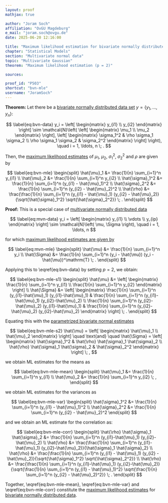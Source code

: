 ```yaml
---
layout: proof
mathjax: true

author: "Joram Soch"
affiliation: "OvGU Magdeburg"
e_mail: "joram.soch@ovgu.de"
date: 2025-06-20 12:16:00

title: "Maximum likelihood estimation for bivariate normally distributed data"
chapter: "Statistical Models"
section: "Multivariate normal data"
topic: "Multivariate Gaussian"
theorem: "Maximum likelihood estimation (p = 2)"

sources:

proof_id: "P503"
shortcut: "bvn-mle"
username: "JoramSoch"
---
```



**Theorem:** Let there be a [bivariate normally distributed data set](/D/bvn-data) $y = \left\lbrace y_1, \ldots, y_n \right\rbrace$:

$$ \label{eq:bvn-data}
y_i = \left[ \begin{matrix} y_{i1} \\ y_{i2} \end{matrix} \right] \sim \mathcal{N}\left( \left[ \begin{matrix} \mu_1 \\ \mu_2 \end{matrix} \right], \left[ \begin{matrix} \sigma_1^2 & \rho \sigma_1 \sigma_2 \\ \rho \sigma_1 \sigma_2 & \sigma_2^2 \end{matrix} \right] \right), \quad i = 1, \ldots, n \; .
$$

Then, the [maximum likelihood estimates](/D/mle) of $\mu_1$, $\mu_2$, $\sigma_1^2$, $\sigma_2^2$ and $\rho$ are given by

$$ \label{eq:bvn-mle}
\begin{split}
\hat{\mu}_1      &= \frac{1}{n} \sum_{i=1}^n y_{i1} \\
\hat{\mu}_2      &= \frac{1}{n} \sum_{i=1}^n y_{i2} \\
\hat{\sigma}_1^2 &= \frac{1}{n} \sum_{i=1}^n (y_{i1} - \hat{\mu}_1)^2 \\
\hat{\sigma}_2^2 &= \frac{1}{n} \sum_{i=1}^n (y_{i2} - \hat{\mu}_2)^2 \\
\hat{\rho}       &= \frac{\frac{1}{n} \sum_{i=1}^n (y_{i1} - \hat{\mu}_1) (y_{i2} - \hat{\mu}_2)}{\sqrt{\hat{\sigma}_1^2} \sqrt{\hat{\sigma}_2^2}} \; .
\end{split}
$$


**Proof:** This is a special case of [multivariate normally distributed data](/D/mvn-data)

$$ \label{eq:mvn-data}
y_i = \left[ \begin{matrix} y_{i1} \\ \vdots \\ y_{ip} \end{matrix} \right] \sim \mathcal{N}\left( \mu, \Sigma \right), \quad i = 1, \ldots, n
$$

for which [maximum likelihood estimates are given by](/D/mvn-mle)

$$ \label{eq:mvn-mle}
\begin{split}
\hat{\mu}    &= \frac{1}{n} \sum_{i=1}^n y_i \\
\hat{\Sigma} &= \frac{1}{n} \sum_{i=1}^n (y_i - \hat{\mu}) (y_i - \hat{\mu})^\mathrm{T} \; .
\end{split}
$$

Applying this to \eqref{eq:bvn-data} by setting $p=2$, we obtain:

$$ \label{eq:bvn-mle-s1}
\begin{split}
\hat{\mu}    &= \left[ \begin{matrix} \frac{1}{n} \sum_{i=1}^n y_{i1} \\
                                      \frac{1}{n} \sum_{i=1}^n y_{i2} \end{matrix} \right] \\
\hat{\Sigma} &= \left[ \begin{matrix} \frac{1}{n} \sum_{i=1}^n (y_{i1}-\hat{\mu}_1) (y_{i1}-\hat{\mu}_1) &
									  \frac{1}{n} \sum_{i=1}^n (y_{i1}-\hat{\mu}_1) (y_{i2}-\hat{\mu}_2) \\
									  \frac{1}{n} \sum_{i=1}^n (y_{i2}-\hat{\mu}_2) (y_{i1}-\hat{\mu}_1) &
									  \frac{1}{n} \sum_{i=1}^n (y_{i2}-\hat{\mu}_2) (y_{i2}-\hat{\mu}_2) \end{matrix} \right] \; .
\end{split}
$$

Equating this with the [parametrized bivariate normal estimates](/P/bvn-snorm)

$$ \label{eq:bvn-mle-s2}
\hat{\mu}    = \left[ \begin{matrix} \hat{\mu}_1 \\ \hat{\mu}_2 \end{matrix} \right] \quad \text{and} \quad
\hat{\Sigma} = \left[ \begin{matrix} \hat{\sigma}_1^2 & \hat{\rho} \hat{\sigma}_1 \hat{\sigma}_2 \\
									 \hat{\rho} \hat{\sigma}_1 \hat{\sigma}_2 & \hat{\sigma}_2^2 \end{matrix} \right] \; ,
$$

we obtain ML estimates for the means as

$$ \label{eq:bvn-mle-mean}
\begin{split}
\hat{\mu}_1      &= \frac{1}{n} \sum_{i=1}^n y_{i1} \\
\hat{\mu}_2      &= \frac{1}{n} \sum_{i=1}^n y_{i2} \; ,
\end{split}
$$

we obtain ML estimates for the variances as

$$ \label{eq:bvn-mle-var}
\begin{split}
\hat{\sigma}_1^2 &= \frac{1}{n} \sum_{i=1}^n (y_{i1} - \hat{\mu}_1)^2 \\
\hat{\sigma}_2^2 &= \frac{1}{n} \sum_{i=1}^n (y_{i2} - \hat{\mu}_2)^2
\end{split}
$$

and we obtain an ML estimate for the correlation as:

$$ \label{eq:bvn-mle-corr}
\begin{split}
\hat{\rho} \hat{\sigma}_1 \hat{\sigma}_2 &= \frac{1}{n} \sum_{i=1}^n (y_{i1}-\hat{\mu}_1) (y_{i2}-\hat{\mu}_2) \\
\hat{\rho} &= \frac{\frac{1}{n} \sum_{i=1}^n (y_{i1}-\hat{\mu}_1) (y_{i2}-\hat{\mu}_2)}{\hat{\sigma}_1 \hat{\sigma}_2} \\
\hat{\rho} &= \frac{\frac{1}{n} \sum_{i=1}^n (y_{i1} - \hat{\mu}_1) (y_{i2} - \hat{\mu}_2)}{\sqrt{\hat{\sigma}_1^2} \sqrt{\hat{\sigma}_2^2}} \\
\hat{\rho} &= \frac{\frac{1}{n} \sum_{i=1}^n (y_{i1}-\hat{\mu}_1) (y_{i2}-\hat{\mu}_2)}{\sqrt{\frac{1}{n} \sum_{i=1}^n (y_{i1} - \hat{\mu}_1)^2} \sqrt{\frac{1}{n} \sum_{i=1}^n (y_{i2} - \hat{\mu}_2)^2}} \; .
\end{split}
$$

Together, \eqref{eq:bvn-mle-mean}, \eqref{eq:bvn-mle-var} and \eqref{eq:bvn-mle-corr} constitute the [maximum likelihood estimates](/D/mle) for [bivariate normally distributed data](/D/bvn-data).